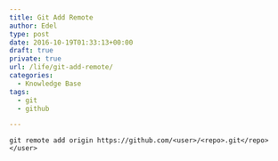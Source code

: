 ```yaml
---
title: Git Add Remote
author: Edel
type: post
date: 2016-10-19T01:33:13+00:00
draft: true
private: true
url: /life/git-add-remote/
categories:
  - Knowledge Base
tags:
  - git
  - github

---
```

`git remote add origin https://github.com/<user>/<repo>.git</repo></user>`


